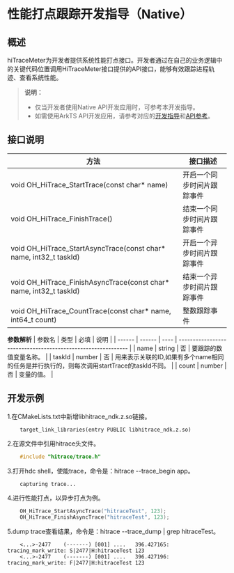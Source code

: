 # 性能打点跟踪开发指导（Native）
## 概述
hiTraceMeter为开发者提供系统性能打点接口。开发者通过在自己的业务逻辑中的关键代码位置调用HiTraceMeter接口提供的API接口，能够有效跟踪进程轨迹、查看系统性能。
> **说明：**
> 
> - 仅当开发者使用Native API开发应用时，可参考本开发指导。
> - 如需使用ArkTS API开发应用，请参考对应的[开发指导](hitracemeter-guidelines.md)和[API参考](../reference/apis/js-apis-hitracemeter.md)。
## 接口说明
| 方法 | 接口描述 |
| -------- | -------- |
| void OH_HiTrace_StartTrace(const char* name) | 开启一个同步时间片跟踪事件 |
| void OH_HiTrace_FinishTrace() | 结束一个同步时间片跟踪事件 |
| void OH_HiTrace_StartAsyncTrace(const char* name, int32_t taskId) | 开启一个异步时间片跟踪事件 |
| void OH_HiTrace_FinishAsyncTrace(const char* name, int32_t taskId) | 结束一个异步时间片跟踪事件 |
| void OH_HiTrace_CountTrace(const char* name, int64_t count) | 整数跟踪事件 |

**参数解析**
| 参数名 | 类型 | 必填 | 说明                                                         |
| ------ | ------ | ---- | ------------------------------------------------------------ |
| name   | string | 否   | 要跟踪的数值变量名称。 |
| taskId | number | 否   | 用来表示关联的ID,如果有多个name相同的任务是并行执行的，则每次调用startTrace的taskId不同。 |
| count  | number | 否   | 变量的值。  |
## 开发示例
1.在CMakeLists.txt中新增libhitrace_ndk.z.so链接。
```
    target_link_libraries(entry PUBLIC libhitrace_ndk.z.so)
```
2.在源文件中引用hitrace头文件。
```c++
    #include "hitrace/trace.h"
```
3.打开hdc shell，使能trace，命令是：hitrace --trace_begin app。
```shell
    capturing trace...
```
4.进行性能打点，以异步打点为例。
```c++
    OH_HiTrace_StartAsyncTrace("hitraceTest", 123);
    OH_HiTrace_FinishAsyncTrace("hitraceTest", 123);
```
5.dump trace查看结果，命令是：hitrace --trace_dump | grep hitraceTest。
```shell
    <...>-2477    (-------) [001] ....   396.427165: tracing_mark_write: S|2477|H:hitraceTest 123
    <...>-2477    (-------) [001] ....   396.427196: tracing_mark_write: F|2477|H:hitraceTest 123
```